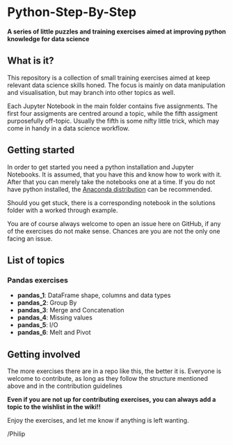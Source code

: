 # Python-Step-By-Step
**A series of little puzzles and training exercises aimed at improving python knowledge for data science**

## What is it?
This repository is a collection of small training exercises aimed at keep relevant data science skills honed. The focus is mainly on data manipulation and visualisation, but may branch into other topics as well.

Each Jupyter Notebook in the main folder contains five assignments. The first four assigments are centred around a topic, while the fifth assigment purposefully off-topic. Usually the fifth is some nifty little trick, which may come in handy in a data science workflow.

## Getting started
In order to get started you need a python installation and Jupyter Notebooks. It is assumed, that you have this and know how to work with it. After that you can merely take the notebooks one at a time.
If you do not have python installed, the [Anaconda distribution](https://www.anaconda.com/download/) can be recommended.

Should you get stuck, there is a corresponding notebook in the solutions folder with a worked through example.

You are of course always welcome to open an issue here on GitHub, if any of the exercises do not make sense. Chances are you are not the only one facing an issue.

## List of topics
### Pandas exercises
* **pandas_1**: DataFrame shape, columns and data types
* **pandas_2**: Group By
* **pandas_3**: Merge and Concatenation
* **pandas_4**: Missing values
* **pandas_5**: I/O
* **pandas_6**: Melt and Pivot

## Getting involved
The more exercises there are in a repo like this, the better it is. Everyone is welcome to contribute, as long as they follow the structure mentioned above and in the contribution guidelines

**Even if you are not up for contributing exercises, you can always add a topic to the wishlist in the wiki!!**

Enjoy the exercises, and let me know if anything is left wanting.

/Philip
